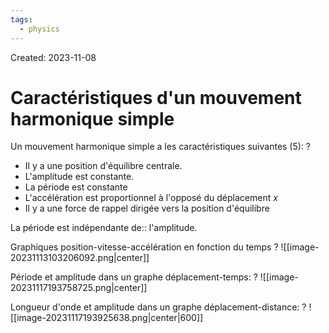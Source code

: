 ```yaml
---
tags:
  - physics
---
```

Created: 2023-11-08

# Caractéristiques d'un mouvement harmonique simple
Un mouvement harmonique simple a les caractéristiques suivantes (5):
?
- Il y a une position d'équilibre centrale.
- L'amplitude est constante.
- La période est constante
- L'accélération est proportionnel à l'opposé du déplacement $x$
- Il y a une force de rappel dirigée vers la position d'équilibre
<!--SR:!2023-12-21,24,250-->

La période est indépendante de:: l'amplitude.
<!--SR:!2023-12-13,14,210-->

Graphiques position-vitesse-accélération en fonction du temps
?
![[image-20231113103206092.png|center]]
<!--SR:!2023-12-13,19,250-->

Période et amplitude dans un graphe déplacement-temps:
?
![[image-20231117193758725.png|center]]
<!--SR:!2023-12-23,18,226-->

Longueur d'onde et amplitude dans un graphe déplacement-distance:
?
![[image-20231117193925638.png|center|600]]
<!--SR:!2024-01-07,29,244-->



